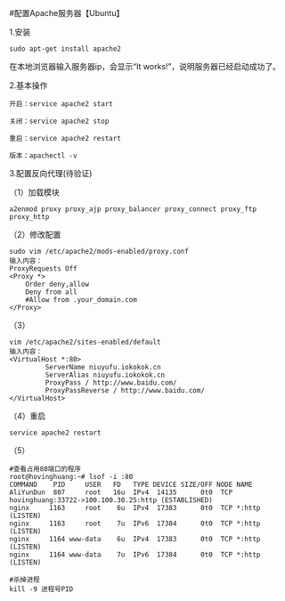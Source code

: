 #配置Apache服务器【Ubuntu】

1.安装

~~~shell
sudo apt-get install apache2
~~~

在本地浏览器输入服务器ip，会显示“It works!”，说明服务器已经启动成功了。

2.基本操作

~~~shell
开启：service apache2 start

关闭：service apache2 stop

重启：service apache2 restart

版本：apachectl -v
~~~

3.配置反向代理(待验证)

（1）加载模块

~~~shell
a2enmod proxy proxy_ajp proxy_balancer proxy_connect proxy_ftp proxy_http
~~~

（2）修改配置 

~~~shell
sudo vim /etc/apache2/mods-enabled/proxy.conf
输入内容：
ProxyRequests Off
<Proxy *>
    Order deny,allow
    Deny from all
    #Allow from .your_domain.com
</Proxy>
~~~

（3）

~~~shell
vim /etc/apache2/sites-enabled/default
输入内容：
<VirtualHost *:80>
         ServerName niuyufu.iokokok.cn
         ServerAlias niuyufu.iokokok.cn
         ProxyPass / http://www.baidu.com/
         ProxyPassReverse / http://www.baidu.com/
</VirtualHost>
~~~

（4）重启

~~~shell
service apache2 restart
~~~

（5）

~~~
#查看占用80端口的程序
root@hovinghuang:~# lsof -i :80
COMMAND    PID     USER   FD   TYPE DEVICE SIZE/OFF NODE NAME
AliYunDun  807     root   16u  IPv4  14135      0t0  TCP hovinghuang:33722->100.100.30.25:http (ESTABLISHED)
nginx     1163     root    6u  IPv4  17383      0t0  TCP *:http (LISTEN)
nginx     1163     root    7u  IPv6  17384      0t0  TCP *:http (LISTEN)
nginx     1164 www-data    6u  IPv4  17383      0t0  TCP *:http (LISTEN)
nginx     1164 www-data    7u  IPv6  17384      0t0  TCP *:http (LISTEN)

#杀掉进程
kill -9 进程号PID

~~~

